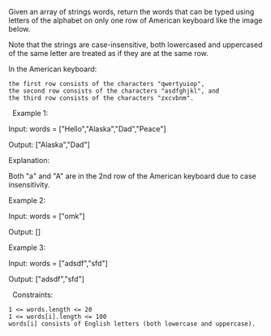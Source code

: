 Given an array of strings words, return the words that can be typed using letters of the alphabet on only one row of American keyboard like the image below.

Note that the strings are case-insensitive, both lowercased and uppercased of the same letter are treated as if they are at the same row.

In the American keyboard:


	the first row consists of the characters "qwertyuiop",
	the second row consists of the characters "asdfghjkl", and
	the third row consists of the characters "zxcvbnm".


 
Example 1:


Input: words = ["Hello","Alaska","Dad","Peace"]

Output: ["Alaska","Dad"]

Explanation:

Both "a" and "A" are in the 2nd row of the American keyboard due to case insensitivity.


Example 2:


Input: words = ["omk"]

Output: []


Example 3:


Input: words = ["adsdf","sfd"]

Output: ["adsdf","sfd"]


 
Constraints:


	1 <= words.length <= 20
	1 <= words[i].length <= 100
	words[i] consists of English letters (both lowercase and uppercase). 

